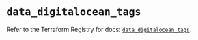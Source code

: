# `data_digitalocean_tags`

Refer to the Terraform Registry for docs: [`data_digitalocean_tags`](https://registry.terraform.io/providers/digitalocean/digitalocean/2.58.0/docs/data-sources/tags).
